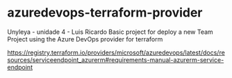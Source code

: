 # azuredevops-terraform-provider
Unyleya - unidade 4 - Luis Ricardo 
Basic project for deploy a new Team Project using the Azure DevOps provider for terraform

https://registry.terraform.io/providers/microsoft/azuredevops/latest/docs/resources/serviceendpoint_azurerm#requirements-manual-azurerm-service-endpoint
